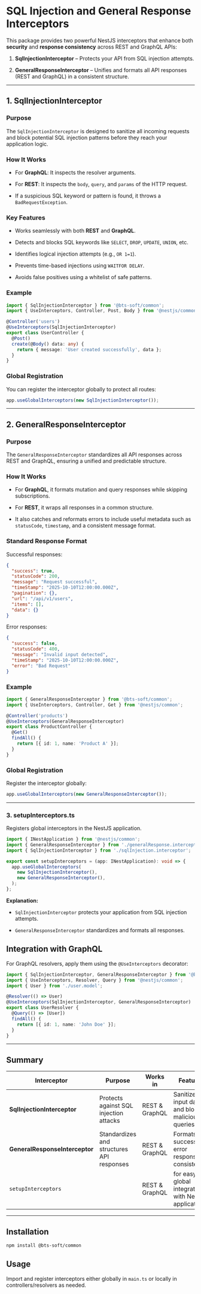 # SQL Injection and General Response Interceptors

This package provides two powerful NestJS interceptors that enhance both **security** and **response consistency** across REST and GraphQL APIs:

1. **SqlInjectionInterceptor** – Protects your API from SQL injection attempts.
    
2. **GeneralResponseInterceptor** – Unifies and formats all API responses (REST and GraphQL) in a consistent structure.
    

---

## 1. SqlInjectionInterceptor

### Purpose

The `SqlInjectionInterceptor` is designed to sanitize all incoming requests and block potential SQL injection patterns before they reach your application logic.

### How It Works

- For **GraphQL**: It inspects the resolver arguments.
    
- For **REST**: It inspects the `body`, `query`, and `params` of the HTTP request.
    
- If a suspicious SQL keyword or pattern is found, it throws a `BadRequestException`.
    

### Key Features

- Works seamlessly with both **REST** and **GraphQL**.
    
- Detects and blocks SQL keywords like `SELECT`, `DROP`, `UPDATE`, `UNION`, etc.
    
- Identifies logical injection attempts (e.g., `OR 1=1`).
    
- Prevents time-based injections using `WAITFOR DELAY`.
    
- Avoids false positives using a whitelist of safe patterns.
    

### Example

```ts
import { SqlInjectionInterceptor } from '@bts-soft/common';
import { UseInterceptors, Controller, Post, Body } from '@nestjs/common';

@Controller('users')
@UseInterceptors(SqlInjectionInterceptor)
export class UserController {
  @Post()
  create(@Body() data: any) {
    return { message: 'User created successfully', data };
  }
}
```

### Global Registration

You can register the interceptor globally to protect all routes:

```ts
app.useGlobalInterceptors(new SqlInjectionInterceptor());
```

---

## 2. GeneralResponseInterceptor

### Purpose

The `GeneralResponseInterceptor` standardizes all API responses across REST and GraphQL, ensuring a unified and predictable structure.

### How It Works

- For **GraphQL**, it formats mutation and query responses while skipping subscriptions.
    
- For **REST**, it wraps all responses in a common structure.
    
- It also catches and reformats errors to include useful metadata such as `statusCode`, `timestamp`, and a consistent message format.
    

### Standard Response Format

Successful responses:

```json
{
  "success": true,
  "statusCode": 200,
  "message": "Request successful",
  "timeStamp": "2025-10-10T12:00:00.000Z",
  "pagination": {},
  "url": "/api/v1/users",
  "items": [],
  "data": {}
}
```

Error responses:

```json
{
  "success": false,
  "statusCode": 400,
  "message": "Invalid input detected",
  "timeStamp": "2025-10-10T12:00:00.000Z",
  "error": "Bad Request"
}
```

### Example

```ts
import { GeneralResponseInterceptor } from '@bts-soft/common';
import { UseInterceptors, Controller, Get } from '@nestjs/common';

@Controller('products')
@UseInterceptors(GeneralResponseInterceptor)
export class ProductController {
  @Get()
  findAll() {
    return [{ id: 1, name: 'Product A' }];
  }
}
```

### Global Registration

Register the interceptor globally:

```ts
app.useGlobalInterceptors(new GeneralResponseInterceptor());
```

---



### 3. setupInterceptors.ts

Registers global interceptors in the NestJS application.

```ts
import { INestApplication } from '@nestjs/common';
import { GeneralResponseInterceptor } from './generalResponse.interceptor';
import { SqlInjectionInterceptor } from './sqlInjection.interceptor';

export const setupInterceptors = (app: INestApplication): void => {
  app.useGlobalInterceptors(
    new SqlInjectionInterceptor(),
    new GeneralResponseInterceptor(),
  );
};
```

**Explanation:**

- `SqlInjectionInterceptor` protects your application from SQL injection attempts.
    
- `GeneralResponseInterceptor` standardizes and formats all responses.
## Integration with GraphQL

For GraphQL resolvers, apply them using the `@UseInterceptors` decorator:

```ts
import { SqlInjectionInterceptor, GeneralResponseInterceptor } from '@bts-soft/common';
import { UseInterceptors, Resolver, Query } from '@nestjs/common';
import { User } from './user.model';

@Resolver(() => User)
@UseInterceptors(SqlInjectionInterceptor, GeneralResponseInterceptor)
export class UserResolver {
  @Query(() => [User])
  findAll() {
    return [{ id: 1, name: 'John Doe' }];
  }
}
```

---

## Summary

| Interceptor                    | Purpose                                   | Works in       | Features                                              |
| ------------------------------ | ----------------------------------------- | -------------- | ----------------------------------------------------- |
| **SqlInjectionInterceptor**    | Protects against SQL injection attacks    | REST & GraphQL | Sanitizes input data and blocks malicious queries     |
| **GeneralResponseInterceptor** | Standardizes and structures API responses | REST & GraphQL | Formats success and error responses consistently      |
| `setupInterceptors`            |                                           | REST & GraphQL | for easy global integration with NestJS applications. |

---

## Installation

```bash
npm install @bts-soft/common
```

## Usage

Import and register interceptors either globally in `main.ts` or locally in controllers/resolvers as needed.
